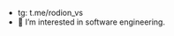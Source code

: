 - tg: t.me/rodion_vs
- 👀 I’m interested in software engineering.

<!---
Rodion-SV/Rodion-SV is a ✨ special ✨ repository because its `README.md` (this file) appears on your GitHub profile.
You can click the Preview link to take a look at your changes.
--->
